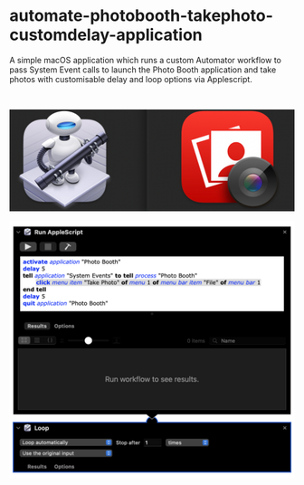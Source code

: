 # automate-photobooth-takephoto-customdelay-application
 
 
 A simple macOS application which runs a custom Automator workflow to pass System Event calls to launch the Photo Booth application and take photos with customisable delay and loop options via Applescript.
 
 <br>
 
![image](https://github.com/cjamesni/automate-photobooth-takephoto-customdelay-application/blob/176f84b1eca55164cef49b862c1f3b1e96d2deb9/AutomatePhotoBooth-TakePhoto-CustomDelay.workflow/Contents/QuickLook/automator+photobooth.png)

![image](https://github.com/cjamesni/automate-photobooth-takephoto-customdelay-application/blob/176f84b1eca55164cef49b862c1f3b1e96d2deb9/AutomatePhotoBooth-TakePhoto-CustomDelay.workflow/Contents/QuickLook/Preview.png)
